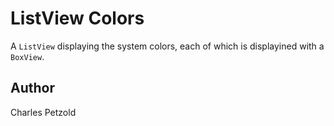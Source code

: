 ListView Colors
======

A `ListView` displaying the system colors, each of which is displayined with a `BoxView`.

Author
------

Charles Petzold
